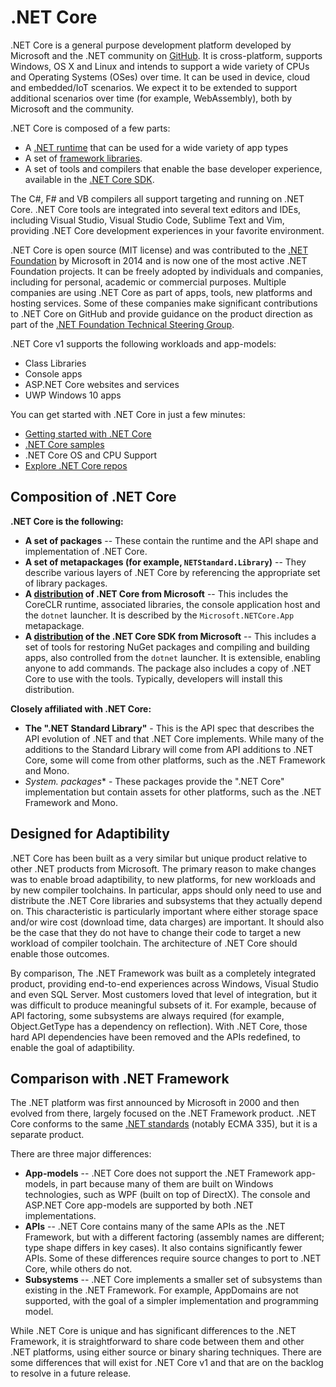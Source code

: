 .NET Core
=========

.NET Core is a general purpose development platform developed by Microsoft and the .NET community on [GitHub](https://github.com/dotnet/core). It is cross-platform, supports Windows, OS X and Linux and intends to support a wide variety of CPUs and Operating Systems (OSes) over time. It can be used in device, cloud and embedded/IoT scenarios. We expect it to be extended to support additional scenarios over time (for example, WebAssembly), both by Microsoft and the community.

.NET Core is composed of a few parts:

- A [.NET runtime](https://github.com/dotnet/coreclr) that can be used for a wide variety of app types
- A set of [framework libraries]((https://github.com/dotnet/corefx)). 
- A set of tools and compilers that enable the base developer experience, available in the [.NET Core SDK]((https://github.com/dotnet/cli)).

The C#, F# and VB compilers all support targeting and running on .NET Core. .NET Core tools are integrated into several text editors and IDEs, including Visual Studio, Visual Studio Code, Sublime Text and Vim, providing .NET Core development experiences in your favorite environment. 

.NET Core is open source (MIT license) and was contributed to the [.NET Foundation](http://dotnetfoundation.org) by Microsoft in 2014 and is now one of the most active .NET Foundation projects. It can be freely adopted by individuals and companies, including for personal, academic or commercial purposes. Multiple companies are using .NET Core as part of apps, tools, new platforms and hosting services. Some of these companies make significant contributions to .NET Core on GitHub and provide guidance on the product direction as part of the [.NET Foundation Technical Steering Group](http://www.dotnetfoundation.org/blog/tsg-welcome).

.NET Core v1 supports the following workloads and app-models:

- Class Libraries
- Console apps
- ASP.NET Core websites and services
- UWP Windows 10 apps

You can get started with .NET Core in just a few minutes:

- [Getting started with .NET Core](https://aka.ms/dotnetcoregs)
- [.NET Core samples](https://github.com/dotnet/core)
- .NET Core OS and CPU Support
- [Explore .NET Core repos](https://github.com/dotnet/core)

Composition of .NET Core
------------------------

**.NET Core is the following:**

- **A set of packages** -- These contain the runtime and the API shape and implementation of .NET Core.
- **A set of metapackages (for example, `NETStandard.Library`)** --  They describe various layers of .NET Core by referencing the appropriate set of library packages.
- **A [distribution](https://aka.ms/dotnetcoregs) of .NET Core from Microsoft** -- This includes the CoreCLR runtime, associated libraries, the console application host and the `dotnet` launcher. It is described by the `Microsoft.NETCore.App` metapackage.
- **A [distribution](https://dotnet.github.io) of the .NET Core SDK from Microsoft** -- This includes a set of tools for restoring NuGet packages and compiling and building apps, also controlled from the `dotnet` launcher. It is extensible, enabling anyone to add commands. The package also includes a copy of .NET Core to use with the tools. Typically, developers will install this distribution.

**Closely affiliated with .NET Core:**

- **The ".NET Standard Library"** - This is the API spec that describes the API evolution of .NET and that .NET Core implements. While many of the additions to the Standard Library will come from API additions to .NET Core, some will come from other platforms, such as the .NET Framework and Mono.
- **System.* packages** - These packages provide the ".NET Core" implementation but contain assets for other platforms, such as the .NET Framework and Mono.

Designed for Adaptibility
-------------------------

.NET Core has been built as a very similar but unique product relative to other .NET products from Microsoft. The primary reason to make changes was to enable broad adaptibility, to new platforms, for new workloads and by new compiler toolchains. In particular, apps should only need to use and distribute the .NET Core libraries and subsystems that they actually depend on. This characteristic is particularly important where either storage space and/or wire cost (download time, data charges) are important. It should also be the case that they do not have to change their code to target a new workload of compiler toolchain. The architecture of .NET Core should enable those outcomes.

By comparison, The .NET Framework was built as a completely integrated product, providing end-to-end experiences across Windows, Visual Studio and even SQL Server. Most customers loved that level of integration, but it was difficult to produce meaningful subsets of it. For example, because of API factoring, some subsystems are always required (for example, Object.GetType has a dependency on reflection). With .NET Core, those hard API dependencies have been removed and the APIs redefined, to enable the goal of adaptibility.

Comparison with .NET Framework
------------------------------

The .NET platform was first announced by Microsoft in 2000 and then evolved from there, largely focused on the .NET Framework product. .NET Core conforms to the same [.NET standards](https://github.com/dotnet/coreclr/blob/master/Documentation/project-docs/dotnet-standards.md) (notably ECMA 335), but it is a separate product. 

There are three major differences: 

- **App-models** -- .NET Core does not support the .NET Framework app-models, in part because many of them are built on Windows technologies, such as WPF (built on top of DirectX). The console and ASP.NET Core app-models are supported by both .NET implementations. 
- **APIs** -- .NET Core contains many of the same APIs as the .NET Framework, but with a different factoring (assembly names are different; type shape differs in key cases). It also contains significantly fewer APIs. Some of these differences require source changes to port to .NET Core, while others do not.
- **Subsystems** -- .NET Core implements a smaller set of subsystems than existing in the .NET Framework. For example, AppDomains are not supported, with the goal of a simpler implementation and programming model. 

While .NET Core is unique and has significant differences to the .NET Framework, it is straightforward to share code between them and other .NET platforms, using either source or binary sharing techniques. There are some differences that will exist for .NET Core v1 and that are on the backlog to resolve in a future release.
